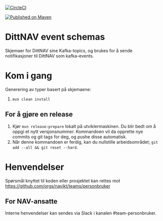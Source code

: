[![CircleCI](https://circleci.com/gh/navikt/dittnav-event-schemas.svg?style=svg)](https://circleci.com/gh/navikt/dittnav-event-schemas)

[![Published on Maven](https://img.shields.io/maven-metadata/v/http/central.maven.org/maven2/no/nav/personbruker/dittnav/event-schemas/maven-metadata.xml.svg)](http://central.maven.org/maven2/no/nav/personbruker/dittnav/event-schemas/)

# DittNAV event schemas

Skjemaer for DittNAV sine Kafka-topics, og brukes for å sende notifikasjoner til DittNAV som kafka-events.

# Kom i gang

Generering av typer basert på skjemaene:

1. `mvn clean install`

## For å gjøre en release

1) Kjør `mvn release:prepare` lokalt på utviklermaskinen. Du blir bedt om å oppgi et nytt versjonsnummer.
   Kommandoen vil da opprette nye commits og git tags for deg, og pushe disse automatisk.
2) Når denne kommandoen er ferdig, kan du nullstille arbeidsområdet; `git add --all && git reset --hard`.


# Henvendelser

Spørsmål knyttet til koden eller prosjektet kan rettes mot https://github.com/orgs/navikt/teams/personbruker

## For NAV-ansatte

Interne henvendelser kan sendes via Slack i kanalen #team-personbruker.
